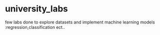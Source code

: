 # university_labs
few labs done to explore datasets and implement machine learning models :regression,classification ect..
